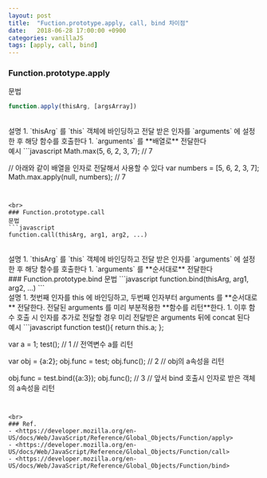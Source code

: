 ```yaml
---
layout: post
title:  "Fuction.prototype.apply, call, bind 차이점"
date:   2018-06-28 17:00:00 +0900
categories: vanillaJS
tags: [apply, call, bind]
---
```


### Function.prototype.apply
문법
```javascript
function.apply(thisArg, [argsArray])
```

<br>
설명
1. `thisArg` 를 `this` 객체에 바인딩하고 전달 받은 인자를 `arguments` 에 설정한 후 해당 함수를 호출한다
1. `arguments` 를 **배열로** 전달한다

<br>
예시
```javascript
Math.max(5, 6, 2, 3, 7);    // 7

// 아래와 같이 배열을 인자로 전달해서 사용할 수 있다
var numbers = [5, 6, 2, 3, 7];
Math.max.apply(null, numbers);  // 7
```


<br>
### Function.prototype.call
문법
```javascript
function.call(thisArg, arg1, arg2, ...)
```
<br>
설명
1. `thisArg` 를 `this` 객체에 바인딩하고 전달 받은 인자를 `arguments` 에 설정한 후 해당 함수를 호출한다
1. `arguments` 를 **순서대로** 전달한다

<br>
### Function.prototype.bind
문법
```javascript
function.bind(thisArg, arg1, arg2, ...)
```
<br>
설명
1. 첫번째 인자를 this 에 바인딩하고, 두번째 인자부터 arguments 를 **순서대로** 전달한다. 전달된 arguments 를 미리 부분적용한 **함수를 리턴**한다.
1. 이후 함수 호출 시 인자를 추가로 전달할 경우 미리 전달받은 arguments 뒤에 concat 된다

<br>
예시
```javascript
function test(){
    return this.a;
};

var a = 1;
test();     // 1        // 전역변수 a를 리턴

var obj = {a:2};
obj.func = test;
obj.func();     // 2        // obj의 a속성을 리턴

obj.func = test.bind({a:3});
obj.func();     // 3          // 앞서 bind 호출시 인자로 받은 객체의 a속성을 리턴 
```


<br>
### Ref.
- <https://developer.mozilla.org/en-US/docs/Web/JavaScript/Reference/Global_Objects/Function/apply>
- <https://developer.mozilla.org/en-US/docs/Web/JavaScript/Reference/Global_Objects/Function/call>
- <https://developer.mozilla.org/en-US/docs/Web/JavaScript/Reference/Global_Objects/Function/bind>